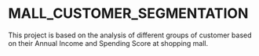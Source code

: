 # MALL_CUSTOMER_SEGMENTATION
This project is based on the analysis of different groups of customer based on their Annual Income and Spending Score at shopping mall.
